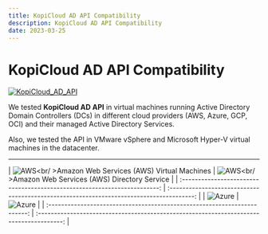 ```yaml
---
title: KopiCloud AD API Compatibility
description: KopiCloud AD API Compatibility
date: 2023-03-25
---
```


# KopiCloud AD API Compatibility

[![KopiCloud_AD_API](https://img.shields.io/badge/kopiCloud_ad-v1.0+-blueviolet.svg)](https://www.kopicloud-ad-api.com)

We tested **KopiCloud AD API** in virtual machines running Active Directory Domain Controllers (DCs) in different cloud providers (AWS, Azure, GCP, OCI) and their managed Active Directory Services.

Also, we tested the API in VMware vSphere and Microsoft Hyper-V virtual machines in the datacenter.

----

| ![AWS](https://help.kopicloud-ad-api.com/assets/docs/platform-aws-vm.png)<br/ >Amazon Web Services (AWS) Virtual Machines
| ![AWS](https://help.kopicloud-ad-api.com/assets/docs/platform-aws-directory-service.png)<br/ >Amazon Web Services (AWS) Directory Service |
| :-----------------------------------------------------------------------: | :--------------------------------------------------------------------------------------: |
| ![Azure](https://help.kopicloud-ad-api.com/assets/docs/platform-azure-vm.png) | ![Azure](https://help.kopicloud-ad-api.com/assets/docs/platform-azure-active-directory-domain-services.png) |
| :-----------------------------------------------------------------------: | :--------------------------------------------------------------------------------------: |
